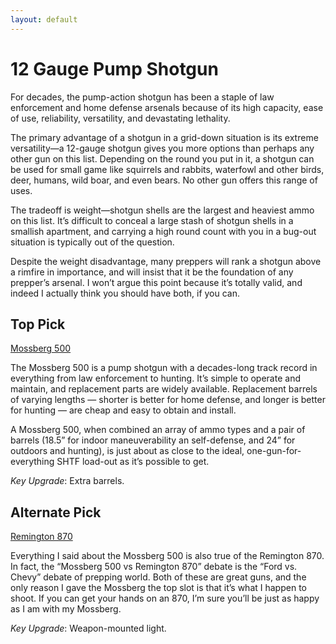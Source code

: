 ```yaml
---
layout: default
---
```

# 12 Gauge Pump Shotgun
For decades, the pump-action shotgun has been a staple of law enforcement and home defense arsenals because of its high capacity, ease of use, reliability, versatility, and devastating lethality.

The primary advantage of a shotgun in a grid-down situation is its extreme versatility—a 12-gauge shotgun gives you more options than perhaps any other gun on this list. Depending on the round you put in it, a shotgun can be used for small game like squirrels and rabbits, waterfowl and other birds, deer, humans, wild boar, and even bears. No other gun offers this range of uses.

The tradeoff is weight—shotgun shells are the largest and heaviest ammo on this list. It’s difficult to conceal a large stash of shotgun shells in a smallish apartment, and carrying a high round count with you in a bug-out situation is typically out of the question.

Despite the weight disadvantage, many preppers will rank a shotgun above a rimfire in importance, and will insist that it be the foundation of any prepper’s arsenal. I won’t argue this point because it’s totally valid, and indeed I actually think you should have both, if you can.

## Top Pick
[Mossberg 500](http://product/page)

The Mossberg 500 is a pump shotgun with a decades-long track record in everything from law enforcement to hunting. It’s simple to operate and maintain, and replacement parts are widely available. Replacement barrels of varying lengths — shorter is better for home defense, and longer is better for hunting — are cheap and easy to obtain and install.

A Mossberg 500, when combined an array of ammo types and a pair of barrels (18.5” for indoor maneuverability an self-defense, and 24” for outdoors and hunting), is just about as close to the ideal, one-gun-for-everything SHTF load-out as it’s possible to get.

*Key Upgrade*: Extra barrels.

## Alternate Pick
[Remington 870](http://product/page)

Everything I said about the Mossberg 500 is also true of the Remington 870. In fact, the “Mossberg 500 vs Remington 870” debate is the “Ford vs. Chevy” debate of prepping world. Both of these are great guns, and the only reason I gave the Mossberg the top slot is that it’s what I happen to shoot. If you can get your hands on an 870, I’m sure you’ll be just as happy as I am with my Mossberg.

*Key Upgrade*: Weapon-mounted light.